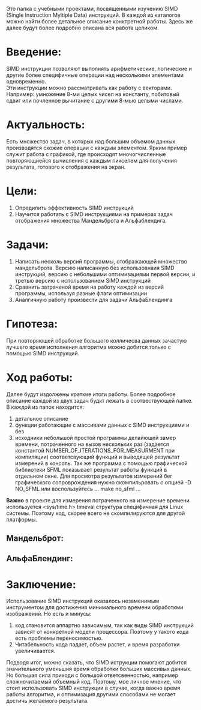 Это папка с учебными проектами, посвященными изучению SIMD (Single Instruction Myltiple Data) инструкций.
В каждой из каталогов можно найти более детальное описание конктретной работы. Здесь же далее будут более подробно описана вся работа целиком.

# Введение:
SIMD инструкции позволяют выполнять арифметические, логические и другие более специфичные операции над несколькими элементами одновременно. 		 
Эти инструкции можно рассматривать как работу с векторами.
Например: умножение 8-ми целых чисел на константу, побитовый сдвиг или почленное вычитание с другими 8-мью целыми числами. 
	
# Актуальность:
Есть множество задач, в которых над большим объемом данных производятся схожие операции с каждым элементом. Ярким пример служит работа с графикой, где происходят мночогчисленные повторяющиейся вычисления с каждым пикселем для получения результата, готового к отображения на экран.

# Цели:
1. Опредилить эффективность SIMD инструкций
2. Научится работать с SIMD инструкциями на примерах задач отображения множества Мандельброта и Альфаблендига.
	
# Задачи:
1. Написать несколь версий программы, отображающей множество мандельброта. Версию написанную без использовнаия SIMD инструкций, версию с небольшими оптимизациями первой версии, и третью версию с использованием SIMD инструкций
2. Сравнить затраченой время на работу каждой из версий программы, используя разные флаги оптимизации
3. Аналгичную работу произвести для задачи АльфаБлендинга
	
# Гипотеза:
При повторяющей обработке большого колличесва данных зачастую лучшего время исполнения алгоритма можно добится только с помощью SIMD инструкций.
	
# Ход работы:
Далее будут издолжены краткие итоги работы. Более подробное описание каждой из двух задач будкт лежать в соотвествующей папке.
В каждой из папок находится:
1. детальное описание
2. функции работающие с массивами данных с SIMD инструкциями и без
3. исходники небольшой простой программы делайющей замер времени, потраченного на вызов нескольких раз (задается константой NUMBER_OF_ITERATIONS_FOR_MEASURMENT при компиляции) соответсвующий функций и выводящей результат измерений в консоль. Так же программа с помощью графической библиотеки SFML показывает результат работы функций в отдельном окне. Для просмотра результатов измерений бег графического сопроврождения нужно скомпильровать с опцией -D NO_SFML или  воспользуйтесь
...
make no_sfml
...

**Важно** в проекте для измерения потраченного на измерение времени используется <sys/time.h> timeval структура специфичная для Linux системы. Поэтому код, скорее всего не скомпилируются для другой платформы.

## Мандельброт:
	
## АльфаБлендинг:
	
# Заключение:
Использование SIMD инструкций оказалось незаменимым инструментом для достижения минимального времени обработкми изображений. 
Но есть и минусы:
1. код становится аппартно зависимым, так как виды SIMD инструкций зависят от конкретной модели процессора. Поэтому у такого кода есть проблемы переносимостью.
2. Читабельность кода падает, объем растет, и время разработки увеличивается.

Подводя итог, можно сказать, что SIMD иструкции помогают добится значительного уменьшия время обработки больших массивых данных. Но большая сила приходи  с большой ответсвенностью, например сложночитаемый объемный код. Поэтому, мое личное мнение, что стоит использовать SIMD инструкции в случае, когда важно время работы алгоритма, и оптимизация другими способами не могает достичь желаемого результата.

